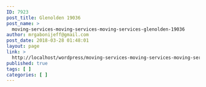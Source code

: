 ```yaml
---
ID: 7923
post_title: Glenolden 19036
post_name: >
  moving-services-moving-services-moving-services-glenolden-19036
author: mrgabonijeff@gmail.com
post_date: 2018-03-28 01:48:01
layout: page
link: >
  http://localhost/wordpress/moving-services-moving-services-moving-services-glenolden-19036/
published: true
tags: [ ]
categories: [ ]
---
```

